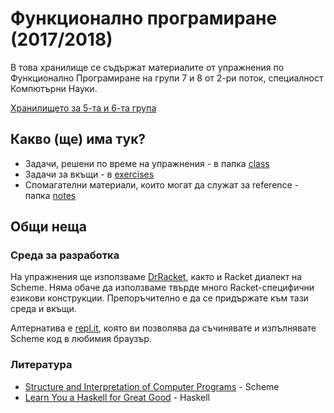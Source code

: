# Функционално програмиране (2017/2018)

В това хранилище се съдържат материалите от упражнения по Функционално Програмиране на групи 7 и 8 от 2-ри поток, специалност Компютърни Науки.

[Хранилището за 5-та и 6-та група](https://github.com/hristozov/fpkn1718)

## Какво (ще) има тук?
* Задачи, решени по време на упражнения - в папка [class](./class)
* Задачи за вкъщи - в [exercises](./exercises)
* Спомагателни материали, които могат да служат за reference - папка [notes](./notes)

## Общи неща

### Среда за разработка
На упражнения ще използваме [DrRacket](https://racket-lang.org/), както и Racket диалект на Scheme. Няма обаче да използваме твърде много Racket-специфични езикови конструкции. Препоръчително е да се придържате към тази среда и вкъщи.

Алтернатива е [repl.it](https://repl.it/languages/scheme), която ви позволява да съчинявате и изпълнявате Scheme код в любимия браузър.

### Литература

* [Structure and Interpretation of Computer Programs](https://mitpress.mit.edu/sicp/full-text/book/book.html) - Scheme
* [Learn You a Haskell for Great Good](http://learnyouahaskell.com/chapters) - Haskell
